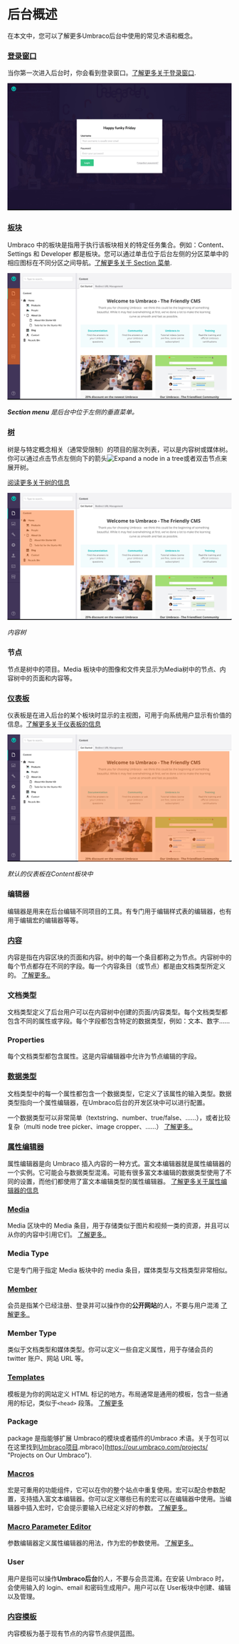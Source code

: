 # 后台概述 #
在本文中，您可以了解更多Umbraco后台中使用的常见术语和概念。

### [登录窗口](Login/) ###
当你第一次进入后台时，你会看到登录窗口。[了解更多关于登录窗口](Login/).

![Login screen](images/umbraco7-6_login.jpg "The login screen has a greeting, username/password field and optionally a 'Forgotten password' link.") 


### [板块](Sections/) ###
Umbraco 中的板块是指用于执行该板块相关的特定任务集合。例如：Content、Settings 和 Developer 都是板块。您可以通过单击位于后台左侧的分区菜单中的相应图标在不同分区之间导航。[了解更多关于 Section 菜单](Sections/).

![Sections](images/umbraco7-6_sections.jpg "The Section menu is the vertical menu located on the left side of the backoffice.")

*__Section menu__ 是后台中位于左侧的垂直菜单。*

### [树](../../Extending/Section-Trees/index.md) ###
树是与特定概念相关（通常受限制）的项目的层次列表，可以是内容树或媒体树。你可以通过点击节点左侧向下的箭头<img src="images/expand-node.png" style="margin:0;width:15px" title="Expand a node in a tree" />或者双击节点来展开树。

[阅读更多关于树的信息](../../Extending/Section-Trees/index.md)

![Tree](images/umbraco7-6_tree.jpg "The content tree")

*内容树*


### 节点 ###
节点是树中的项目。Media 板块中的图像和文件夹显示为Media树中的节点、内容树中的页面和内容等。

### [仪表板](../../Extending/Dashboards/index.md) ###
仪表板是在进入后台的某个板块时显示的主视图，可用于向系统用户显示有价值的信息。[了解更多关于仪表板的信息](../../Extending/Dashboards/index.md)

![Dashboard](images/umbraco7-6_dashboard.jpg "Default dashboard in the content section")

*默认的仪表板在Content板块中*


### 编辑器 ###
编辑器是用来在后台编辑不同项目的工具。有专门用于编辑样式表的编辑器，也有用于编辑宏的编辑器等等。

### [内容](../Data/Defining-Content/) ###
内容是指在内容区块的页面和内容。树中的每一个条目都称之为节点。内容树中的每个节点都存在不同的字段。每一个内容条目（或节点）都是由文档类型所定义的。
[了解更多..](../Data/Defining-Content/)

### 文档类型 ###
文档类型定义了后台用户可以在内容树中创建的页面/内容类型。每个文档类型都包含不同的属性或字段。每个字段都包含特定的数据类型，例如：文本、数字……

### Properties ###
每个文档类型都包含属性。这是内容编辑器中允许为节点编辑的字段。

### [数据类型](../Data/Data-Types/) ###
文档类型中的每一个属性都包含一个数据类型，它定义了该属性的输入类型。数据类型指向一个属性编辑器，在Umbraco后台的开发区块中可以进行配置。

一个数据类型可以非常简单（textstring、number、true/false、……），或者比较复杂（multi node tree picker、image cropper、……）
[了解更多..](../Data/Data-Types/)

### [属性编辑器](Property-Editors/) ###
属性编辑器是向 Umbraco 插入内容的一种方式。富文本编辑器就是属性编辑器的一个实例。它可能会与数据类型混淆。可能有很多富文本编辑的数据类型使用了不同的设置，而他们都使用了富文本编辑类型的属性编辑器。 [了解更多关于属性编辑器的信息](Property-Editors/)

### [Media](../Data/Creating-Media/) ###
Media 区块中的 Media 条目，用于存储类似于图片和视频一类的资源，并且可以从你的内容中引用它们。
[了解更多..](../Data/Creating-Media/)

### Media Type ###
它是专门用于指定 Media 板块中的 media 条目，媒体类型与文档类型非常相似。


### [Member](../Data/Members/) ###

会员是指某个已经注册、登录并可以操作你的**公开网站**的人，不要与用户混淆
[了解更多..](../Data/Members/)


### Member Type ###
类似于文档类型和媒体类型。你可以定义一些自定义属性，用于存储会员的 twitter 账户、网站 URL 等。

### [Templates](../Design/Templates/) ###
模板是为你的网站定义 HTML 标记的地方。布局通常是通用的模板，包含一些通用的标记，类似于`<head>` 段落。
[了解更多](../Design/Templates/)

### Package ###
package 是指能够扩展 Umbraco的模块或者插件的Umbraco 术语。关于包可以在这里找到[Umbraco项目](https://our.umbraco.org/projects/ "Projects on Our Umbraco").mbraco](https://our.umbraco.com/projects/ "Projects on Our Umbraco").

### [Macros](../../Reference/Templating/Macros/) ###
宏是可重用的功能组件，它可以在你的整个站点中重复使用。宏可以配合参数配置，支持插入富文本编辑器。你可以定义哪些已有的宏可以在编辑器中使用。当编辑器中插入宏时，它会提示要输入已经定义好的参数。
[了解更多..](../../Reference/Templating/Macros/)

### [Macro Parameter Editor](../../Extending/Macro-Parameter-Editors/) ###
参数编辑器定义属性编辑器的用法，作为宏的参数使用。
[了解更多..](../../Extending/Macro-Parameter-Editors/)

### User
用户是指可以操作**Umbraco后台**的人，不要与会员混淆。在安装 Umbraco 时，会使用输入的 login、email 和密码生成用户。用户可以在 User板块中创建、编辑以及管理。

### [内容模板](Content-Templates/)
内容模板为基于现有节点的内容节点提供蓝图。